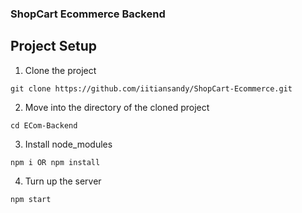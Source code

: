 ### ShopCart Ecommerce Backend

## Project Setup

1. Clone the project

```
git clone https://github.com/iitiansandy/ShopCart-Ecommerce.git
```
2. Move into the directory of the cloned project

```
cd ECom-Backend
```

3. Install node_modules

```
npm i OR npm install
```

4. Turn up the server

```
npm start
```
